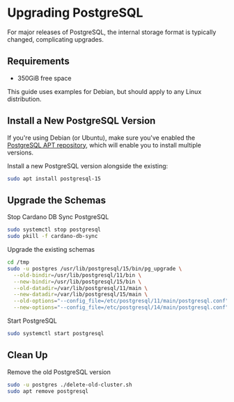 # Upgrading PostgreSQL

For major releases of PostgreSQL, the internal storage format is typically changed,
complicating upgrades.

## Requirements

 * 350GiB free space
 
This guide uses examples for Debian, but should apply to any Linux distribution.

## Install a New PostgreSQL Version

If you're using Debian (or Ubuntu), make sure you've enabled the [PostgreSQL APT
repository](https://wiki.postgresql.org/wiki/Apt), which will enable you to install
multiple versions.

Install a new PostgreSQL version alongside the existing:

```bash
sudo apt install postgresql-15
```

## Upgrade the Schemas

Stop Cardano DB Sync PostgreSQL

```bash
sudo systemctl stop postgresql
sudo pkill -f cardano-db-sync
```

Upgrade the existing schemas

```bash
cd /tmp
sudo -u postgres /usr/lib/postgresql/15/bin/pg_upgrade \
  --old-bindir=/usr/lib/postgresql/11/bin \
  --new-bindir=/usr/lib/postgresql/15/bin \
  --old-datadir=/var/lib/postgresql/11/main \
  --new-datadir=/var/lib/postgresql/15/main \
  --old-options="--config_file=/etc/postgresql/11/main/postgresql.conf" \
  --new-options="--config_file=/etc/postgresql/14/main/postgresql.conf"
```

Start PostgreSQL

```bash
sudo systemctl start postgresql
```

## Clean Up

Remove the old PostgreSQL version

```bash
sudo -u postgres ./delete-old-cluster.sh
sudo apt remove postgresql
```
